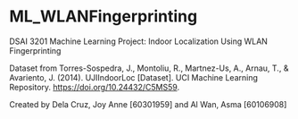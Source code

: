 # ML_WLANFingerprinting
DSAI 3201 Machine Learning Project: Indoor Localization Using WLAN Fingerprinting

Dataset from Torres-Sospedra, J., Montoliu, R., Martnez-Us, A., Arnau, T., & Avariento, J. (2014). UJIIndoorLoc [Dataset]. UCI Machine Learning Repository. https://doi.org/10.24432/C5MS59.

Created by Dela Cruz, Joy Anne [60301959] and Al Wan, Asma [60106908]